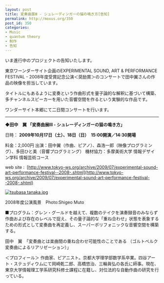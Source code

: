 ```yaml
---
layout: post
title: 変奏曲展Ⅲ - シュレーディンガーの猫の鳴き方[告知]
permalink: http://moxus.org/350
post_id: 350
categories: 
- Music
- quantum theory
- 制作
- 告知
---
```


いま進行中のプロジェクトの告知いたします。

東京ワーンダーサイト企画のEXPERIMENTAL SOUND, ART & PERFORMANCE FESTIVAL - 2008年度受賞記念公演＜奨励賞＞のコンサートで田中翼さんの作品の映像を担当しています。

タイトルにもあるように変奏という作曲形式を量子論的な解釈に基づいて構築、多チャンネルスピーカーを用いた音響空間を作るという実験的な作品です。

ワンダーサイト本郷にて二日間コンサートを行います。


****



**◆田中　翼
「変奏曲展Ⅲ - シュレーディンガーの猫の鳴き方」**


日時：
**2009年10月17日（土）、18日（日）　15:00開演／14:30開場**

料金：2,000円
出演：田中翼（作曲、ピアノ）、森浩一郎（映像プログラミング）、多田ひと美（音響プログラミング）
機材協力：多摩美術大学 情報デザイン学科 情報芸術コース

web site : 
[http://www.tokyo-ws.org/archive/2009/07/experimental-sound-art-performance-festival--2008-.shtml](http://www.tokyo-ws.org/archive/2009/07/experimental-sound-art-performance-festival--2008-.shtml)


[![tsubasa tanaka.jpg](http://www.tokyo-ws.org/archive/assets_c/2009/07/tsubasa%20tanaka-thumb-270x179-4949.jpg)](http://www.tokyo-ws.org/archive/images/tsubasa%20tanaka.jpg)

2008年度公演風景　Photo:Shigeo Muto


■プログラム：グレン・グールドを越えて、複数のテイクを演奏録音のみならず作曲および存在のレベルで捉え、その量子論的な「重ね合わせ」状態を表象するための形式として変奏曲を再定義し、スーパーポリフォニックな音響空間を構築する。

田中　翼　「変奏曲とは楽曲間の重ね合わせ可能性のことである
（ゴルトベルク変奏曲によるリアリゼーション）」

＜プロフィール＞
作曲家、ピアニスト。京都大学理学部数学系卒業。四谷アート・ステュディウムにて岡崎乾二郎、高橋悠治、三輪眞弘の各氏に師事。現在、東京大学情報理工学系研究科修士課程に在籍し、対位法的な自動作曲の研究を行っている。